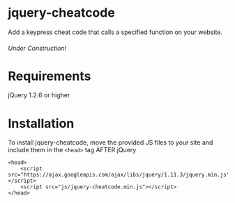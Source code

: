# jquery-cheatcode
Add a keypress cheat code that calls a specified function on your website.

###### Under Construction!

# Requirements
jQuery 1.2.6 or higher

# Installation
To install jquery-cheatcode, move the provided JS files to your site and include them in the `<head>` tag AFTER jQuery
```
<head>
    <script src="https://ajax.googleapis.com/ajax/libs/jquery/1.11.3/jquery.min.js"></script>
    <script src="js/jquery-cheatcode.min.js"></script>
</head>
```